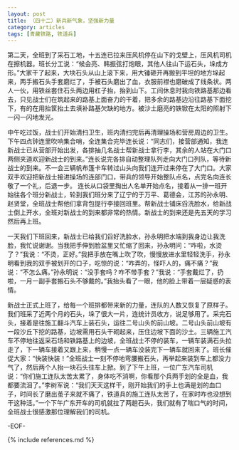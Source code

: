```yaml
---
layout: post
title: （四十二）新兵新气象，坚强新力量
category: articles
tags: [青藏铁路, 铁道兵]
---
```


第二天，全班到了采石工地，十五连已拉来压风机停在山下的戈壁上，压风机司机在擦机器。班长分工说：“候会亮、韩振弦打炮眼，其他人往山下运石头，垛成方形。”大家干了起来，大块石头从山上滚下来，用大锤砸开再搬到平坦的地方垛起来，两手搬石头手套磨烂了，手被石头磨出了血，衣服前襟也磨破成了线条状。两人一伙，用铁丝套住石头两边用杠子抬，抬到山下。工间休息时我向铁路基那边看去，只见战士们在筑起来的路基上面奋力的干着，把多余的路基边沿往路基下面挖下，有的在用抬筐抬土去填补路基欠缺的地方。被沙土磨亮的铁锨在太阳的照射下一闪一闪地发光。

中午吃过饭，战士们开始清扫卫生，班内清扫完后再清理操场和营房周边的卫生。下午四点钟连里吹响集合哨，全连集合完毕连长说：“同志们，接营部通知，我连新战士已从营部开始出发，各排抽几名战士帮新战士拿行李，其余的人站在大门口两侧夹道欢迎新战士的到来。”连长说完各排自动整理队列走向大门口列队，等待新战士的到来。不一会三辆帆布篷卡车转过山头向我们连开过来停在了大门口。大家双手欢迎把新战士接进操场的连部门口，带兵的领导开始整队点名，点完名向连长敬了一个礼，后退一步。 连长从口袋里掏出人名单开始点名，接着从一排一班开始往各个班分新战士，轮到我们班分来了辽宁的于万平、葛德会，江苏的孙永明、赵贤堂，全班战士帮他们拿背包提行李接回班里。帮新战士铺床舀洗脸水，给新战士倒上开水，全班对新战士的到来都非常的热情。新战士的到来还是先五天的学习然后再上班。

一天我们下班回来，新战士已给我们舀好洗脸水，孙永明把水端到我身边让我洗脸，我忙说谢谢。当我把手伸到脸盆里又忙缩了回来，孙永明问：“咋啦，水烫了？”我说：“不烫，正好。”我把手放在嘴上吹了吹，慢慢放进水里轻轻洗手，孙永明看到我的双手被划开的口子，吃惊的说：“咋弄的，怪吓人的，痛不痛？”我说：“不怎么痛。”孙永明说：“没手套吗？咋不带手套？”我说：“手套戴烂了，扔啦，一月一副手套搬石头不够戴的。”我抬头看了一眼，他的脸上带着一层疑惑的表情。

新战士正式上班了，给每一个班排都带来新的力量，连队的人数又恢复了原样子。我们班采了近两个月的石头，垛了很大一片，连统计员收方，说足够用了。采完石头，接着是往施工翻斗汽车上装石头，运往二号山头的前山坡。二号山头前山坡有一段沙丘下挖的路基，边坡需用石头干砌起来，压住边坡下面的沙土。三辆施工汽车不停地往返采石场和铁路基上的边坡，全班战士不停的装车，一辆车装满石头拉走了，下一辆车接着又跟上来，稍慢一点一辆车没装完下一辆车就回来了。班长催促大家：“快装快装！”全班战士一刻不停地弯腰搬石头，再举起来装到车上都没力气了，然后两个人抬一块石头往车上掀。到了下午上班，一位广东汽车司机说：“你们施工连队太苦太累了，身体吃不消啊，你看那个兵两手划的全是血，我都要流泪了。”李树军说：“我们天天这样干，刚开始我们的手上也满是划的血口子，时间长了磨出茧子来就不痛了，铁道兵的施工连队太苦了，在家时咋也没想到干这种活。”一个下午广东开车的司机就拉了两趟石头，我们就有了喘口气的时间，全班战士很感激那位理解我们的司机。

-EOF-

{% include references.md %}
